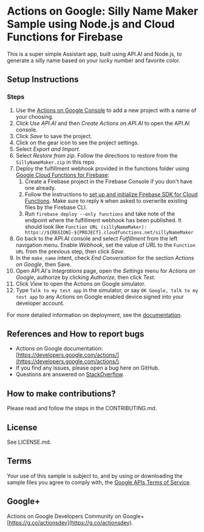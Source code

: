 # Actions on Google: Silly Name Maker Sample using Node.js and Cloud Functions for Firebase

This is a super simple Assistant app, built using API.AI and Node.js, to
generate a silly name based on your lucky number and favorite color.

## Setup Instructions

### Steps
1. Use the [Actions on Google Console](https://console.actions.google.com) to add a new project with a name of your choosing.
1. Click *Use API.AI* and then *Create Actions on API.AI* to open the API.AI console.
1. Click *Save* to save the project.
1. Click on the gear icon to see the project settings.
1. Select *Export and Import*.
1. Select *Restore from zip*. Follow the directions to restore from the `SillyNameMaker.zip` in this repo.
1. Deploy the fulfillment webhook provided in the functions folder using [Google Cloud Functions for Firebase](https://firebase.google.com/docs/functions/):
   1. Create a Firebase project in the Firebase Console if you don't have one already.
   1. Follow the instructions to [set up and initialize Firebase SDK for Cloud Functions](https://firebase.google.com/docs/functions/get-started#set_up_and_initialize_functions_sdk). Make sure to reply `N` when asked to overwrite existing files by the Firebase CLI.
   1. Run `firebase deploy --only functions` and take note of the endpoint where the fulfillment webhook has been published. It should look like `Function URL (sillyNameMaker): https://${REGION}-${PROJECT}.cloudfunctions.net/sillyNameMaker`
1. Go back to the API.AI console and select *Fulfillment* from the left navigation menu. Enable *Webhook*, set the value of *URL* to the `Function URL` from the previous step, then click *Save*.
1. In the `make_name` intent, check *End Conversation* for the section *Actions on Google*, then Save.
1. Open API.AI's *Integrations* page, open the *Settings* menu for *Actions on Google*, authorize by clicking *Authorize*, then click *Test*.
1. Click *View* to open the Actions on Google simulator.
1. Type `Talk to my test app` in the simulator, or say `OK Google, talk to my test app` to any Actions on Google enabled device signed into your developer account.

For more detailed information on deployment, see the [documentation](https://developers.google.com/actions/samples/).

## References and How to report bugs
* Actions on Google documentation: [https://developers.google.com/actions/](https://developers.google.com/actions/).
* If you find any issues, please open a bug here on GitHub.
* Questions are answered on [StackOverflow](https://stackoverflow.com/questions/tagged/actions-on-google).

## How to make contributions?
Please read and follow the steps in the CONTRIBUTING.md.

## License
See LICENSE.md.

## Terms
Your use of this sample is subject to, and by using or downloading the sample files you agree to comply with, the [Google APIs Terms of Service](https://developers.google.com/terms/).

## Google+
Actions on Google Developers Community on Google+ [https://g.co/actionsdev](https://g.co/actionsdev).
